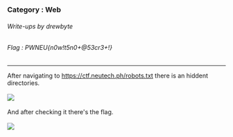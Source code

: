 ### Category : Web
###### Write-ups by drewbyte
###### Flag : PWNEU{n0w!t5n0+@53cr3+!}
---

After navigating to https://ctf.neutech.ph/robots.txt there is an hiddent directories.
<br>
 <br>
![](https://github.com/drew-byte/pwneu-writeups/blob/main/00x8%20saved%20images/robot1.png)
 <br>
 <br>
 And after checking it there's the flag.
 <br>
 <br>
![](https://github.com/drew-byte/pwneu-writeups/blob/main/00x8%20saved%20images/robot2.png)
 <br>
 <br>
 


